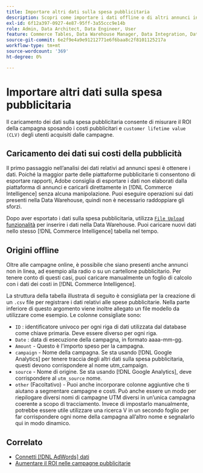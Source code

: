 ```yaml
---
title: Importare altri dati sulla spesa pubblicitaria
description: Scopri come importare i dati offline o di altri annunci in [!DNL Commerce Intelligence].
exl-id: 6f12a397-0927-4e87-95ff-3a55ccc9e14b
role: Admin, Data Architect, Data Engineer, User
feature: Commerce Tables, Data Warehouse Manager, Data Integration, Data Import/Export
source-git-commit: 6e2f9e4a9e91212771e6f6baa8c2f8101125217a
workflow-type: tm+mt
source-wordcount: '369'
ht-degree: 0%

---
```


# Importare altri dati sulla spesa pubblicitaria

Il caricamento dei dati sulla spesa pubblicitaria consente di misurare il ROI della campagna sposando i costi pubblicitari e `customer lifetime value (CLV)` degli utenti acquisiti dalle campagne.

## Caricamento dei dati sui costi della pubblicità

Il primo passaggio nell’analisi dei dati relativi ad annunci spesi è ottenere i dati. Poiché la maggior parte delle piattaforme pubblicitarie ti consentono di esportare rapporti, Adobe consiglia di esportare i dati non elaborati dalla piattaforma di annunci e caricarli direttamente in [!DNL Commerce Intelligence] senza alcuna manipolazione. Puoi eseguire operazioni sui dati presenti nella Data Warehouse, quindi non è necessario raddoppiare gli sforzi.

Dopo aver esportato i dati sulla spesa pubblicitaria, utilizza [`File Upload` funzionalità](../connecting-data/using-file-uploader.md) per inserire i dati nella Data Warehouse. Puoi caricare nuovi dati nello stesso [!DNL Commerce Intelligence] tabella nel tempo.

## Origini offline

Oltre alle campagne online, è possibile che siano presenti anche annunci non in linea, ad esempio alla radio o su un cartellone pubblicitario. Per tenere conto di questi casi, puoi caricare manualmente un foglio di calcolo con i dati dei costi in [!DNL Commerce Intelligence].

La struttura della tabella illustrata di seguito è consigliata per la creazione di un `.csv` file per registrare i dati relativi alle spese pubblicitarie. Nella parte inferiore di questo argomento viene inoltre allegato un file modello da utilizzare come esempio. Le colonne consigliate sono:

* `ID` : identificatore univoco per ogni riga di dati utilizzata dal database come chiave primaria. Deve essere diverso per ogni riga.
* `Date` : data di esecuzione della campagna, in formato aaaa-mm-gg.
* `Amount` - Questo è l&#39;importo speso per la campagna.
* `campaign` - Nome della campagna. Se sta usando [!DNL Google Analytics] per tenere traccia degli altri dati sulla spesa pubblicitaria, questi devono corrispondere al nome utm\_campaign.
* `source` - Nome di origine. Se sta usando [!DNL Google Analytics], deve corrispondere al `utm_source` nome.
* `other` (Facoltativo) - Puoi anche incorporare colonne aggiuntive che ti aiutano a segmentare campagne e costi. Può anche essere un modo per riepilogare diversi nomi di campagne UTM diversi in un’unica campagna coerente a scopo di tracciamento. Invece di impostarlo manualmente, potrebbe essere utile utilizzare una ricerca V in un secondo foglio per far corrispondere ogni nome della campagna all’altro nome e segnalarlo qui in modo dinamico.

## Correlato

* [Connetti [!DNL AdWords] dati](../integrations/google-adwords.md)
* [Aumentare il ROI nelle campagne pubblicitarie](../../analysis/roi-ad-camp.md)
